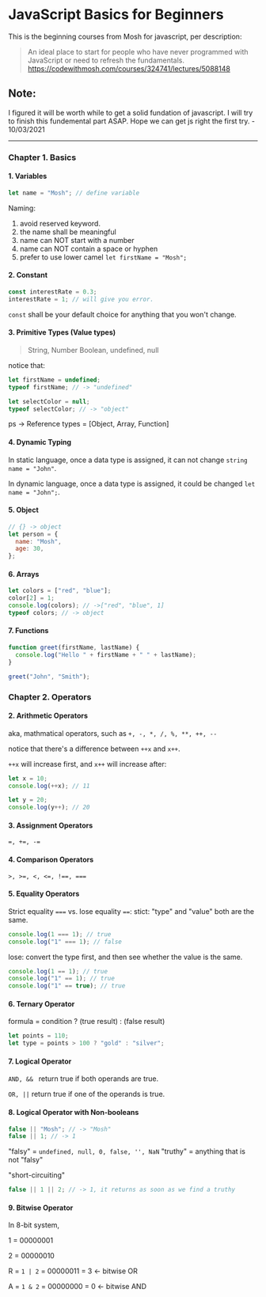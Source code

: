 # JavaScript Basics for Beginners

This is the beginning courses from Mosh for javascript, per description:

> An ideal place to start for people who have never programmed with JavaScript or need to refresh the fundamentals.
> https://codewithmosh.com/courses/324741/lectures/5088148

## Note:

I figured it will be worth while to get a solid fundation of javascript.
I will try to finish this fundemental part ASAP. Hope we can get js right the first try. - 10/03/2021

---

### Chapter 1. Basics

#### 1. Variables

```js
let name = "Mosh"; // define variable
```

Naming:

1. avoid reserved keyword.
2. the name shall be meaningful
3. name can NOT start with a number
4. name can NOT contain a space or hyphen
5. prefer to use lower camel `let firstName = "Mosh";`

#### 2. Constant

```js
const interestRate = 0.3;
interestRate = 1; // will give you error.
```

`const` shall be your default choice for anything that you won't change.

#### 3. Primitive Types (Value types)

> String, Number Boolean, undefined, null

notice that:

```js
let firstName = undefined;
typeof firstName; // -> "undefined"

let selectColor = null;
typeof selectColor; // -> "object"
```

ps -> Reference types = [Object, Array, Function]

#### 4. Dynamic Typing

In static language, once a data type is assigned, it can not change `string name = "John"`.

In dynamic language, once a data type is assigned, it could be changed `let name = "John";`.

#### 5. Object

```js
// {} -> object
let person = {
  name: "Mosh",
  age: 30,
};
```

#### 6. Arrays

```js
let colors = ["red", "blue"];
color[2] = 1;
console.log(colors); // ->["red", "blue", 1]
typeof colors; // -> object
```

#### 7. Functions

```js
function greet(firstName, lastName) {
  console.log("Hello " + firstName + " " + lastName);
}

greet("John", "Smith");
```

### Chapter 2. Operators

#### 2. Arithmetic Operators

aka, mathmatical operators, such as `+, -, *, /, %, **, ++, -- `

notice that there's a difference between `++x` and `x++`.

`++x` will increase first, and `x++` will increase after:

```js
let x = 10;
console.log(++x); // 11

let y = 20;
console.log(y++); // 20
```

#### 3. Assignment Operators

`=, +=, -=`

#### 4. Comparison Operators

`>, >=, <, <=, !==, ===`

#### 5. Equality Operators

Strict equality `===` vs. lose equality `==`:
stict: "type" and "value" both are the same.

```js
console.log(1 === 1); // true
console.log("1" === 1); // false
```

lose: convert the type first, and then see whether the value is the same.

```js
console.log(1 == 1); // true
console.log("1" == 1); // true
console.log("1" == true); // true
```

#### 6. Ternary Operator

formula = condition ? (true result) : (false result)

```js
let points = 110;
let type = points > 100 ? "gold" : "silver";
```

#### 7. Logical Operator

`AND, && ` return true if both operands are true.

`OR, ||` return true if one of the operands is true.

#### 8. Logical Operator with Non-booleans

```js
false || "Mosh"; // -> "Mosh"
false || 1; // -> 1
```

"falsy" = `undefined, null, 0, false, '', NaN`
"truthy" = anything that is not "falsy"

"short-circuiting"

```js
false || 1 || 2; // -> 1, it returns as soon as we find a truthy
```

#### 9. Bitwise Operator

In 8-bit system,

1 = 00000001

2 = 00000010

R = `1 | 2` = 00000011 = 3 <- bitwise OR

A = `1 & 2` = 00000000 = 0 <- bitwise AND
